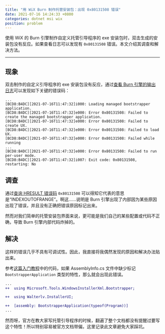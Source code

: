 ```yaml
---
title: "用 WiX Burn 制作托管安装包：出现 0x80131508 错误"
date: 2021-07-16 14:24:33 +0800
categories: dotnet msi wix
position: problem
---
```


使用 WiX 的 Burn 引擎制作自定义托管引导程序的 exe 安装包时，双击生成的安装包没有反应。如果查看日志可以发现有 `0x80131508` 错误。本文介绍其调查和解决方法。

---

<div id="toc"></div>

## 现象

双击制作的自定义引导程序的 exe 安装包没有反应，通过[查看 Burn 引擎的输出日志](https://blog.walterlv.com/post/how-to-view-wix-burn-installer-logs.html)可以发现如下关键的错误码：

```plaintext
...
[BCD8:B4DC][2021-07-16T11:47:32]i000: Loading managed bootstrapper application.
[BCD8:B4DC][2021-07-16T11:47:32]e000: Error 0x80131508: Failed to create the managed bootstrapper application.
[BCD8:B4DC][2021-07-16T11:47:32]e000: Error 0x80131508: Failed to create UX.
[BCD8:B4DC][2021-07-16T11:47:32]e000: Error 0x80131508: Failed to load UX.
[BCD8:B4DC][2021-07-16T11:47:32]e000: Error 0x80131508: Failed while running 
...
[BCD8:B4DC][2021-07-16T11:47:32]e000: Error 0x80131508: Failed to run per-user mode.
[BCD8:B4DC][2021-07-16T11:47:32]i007: Exit code: 0x80131508, restarting: No
```

## 调查

通过[查询 HRESULT 错误码](https://blog.walterlv.com/post/hresult-in-windows.html) `0x80131508` 可以得知它代表的意思是“INDEXOUTOFRANGE”。啊这……说明是 Burn 引擎出现了内部因为某些原因出现了错误，并且没有正确把错误原因标记出来。

然而对我们简单的托管安装包界面来说，更可能是我们自己的某些配置或代码不正确，导致 Burn 引擎内部代码炸掉的。

## 解决

这样的错误几乎不具有可调试性。因此，我直接将我偶然发现的原因和解决办法贴出来。

参考[这篇入门教程](https://blog.walterlv.com/post/getting-started-with-wix-toolset-create-a-wpf-installer-ui)中的代码，如果 AssemblyInfo.cs 文件中缺少标记 `BootstrapperApplication` 类型的特性，那么就会出现此错误。

```diff
...
++  using Microsoft.Tools.WindowsInstallerXml.Bootstrapper;

++  using Walterlv.InstallerUI;

++  [assembly: BootstrapperApplication(typeof(Program))]
...
```

然而呀，官方在教大家写托管引导程序的时候，翻遍了整个文档都没有提醒过要写这个特性！所以特别容易被官方文档带偏，这里记录此文章避免大家踩坑。
